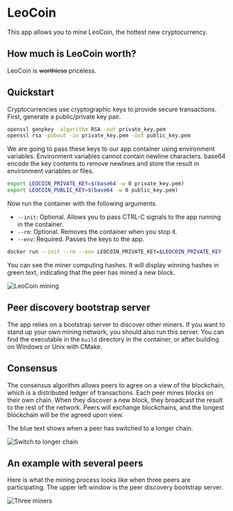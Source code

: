 # LeoCoin

This app allows you to mine LeoCoin, the hottest new cryptocurrency.

## How much is LeoCoin worth?

LeoCoin is ~~worthless~~ priceless.

## Quickstart

Cryptocurrencies use cryptographic keys to provide secure transactions.
First, generate a public/private key pair.

```sh
openssl genpkey -algorithm RSA -out private_key.pem
openssl rsa -pubout -in private_key.pem -out public_key.pem
```

We are going to pass these keys to our app container using environment variables.
Environment variables cannot contain newline characters.
base64 encode the key contents to remove newlines and store the result in environment variables or files.

```sh
export LEOCOIN_PRIVATE_KEY=$(base64 -w 0 private_key.pem)
export LEOCOIN_PUBLIC_KEY=$(base64 -w 0 public_key.pem)
```

Now run the container with the following arguments.

* `--init`: Optional. Allows you to pass CTRL-C signals to the app running in the container.
* `--rm`: Optional. Removes the container when you stop it.
* `--env`: Required. Passes the keys to the app.

```sh
docker run --init --rm --env LEOCOIN_PRIVATE_KEY=$LEOCOIN_PRIVATE_KEY --env LEOCOIN_PUBLIC_KEY=$LEOCOIN_PUBLIC_KEY kostaleonard/leocoin
```

You can see the miner computing hashes.
It will display winning hashes in green text, indicating that the peer has mined a new block.

![LeoCoin mining](media/leocoin_mining.gif)

## Peer discovery bootstrap server

The app relies on a bootstrap server to discover other miners.
If you want to stand up your own mining network, you should also run this server.
You can find the executable in the `build` directory in the container, or after building on Windows or Unix with CMake.

## Consensus

The consensus algorithm allows peers to agree on a view of the blockchain, which is a distributed ledger of transactions.
Each peer mines blocks on their own chain.
When they discover a new block, they broadcast the result to the rest of the network.
Peers will exchange blockchains, and the longest blockchain will be the agreed upon view.

The blue text shows when a peer has switched to a longer chain.

![Switch to longer chain](media/switch_to_longer_chain.gif)

## An example with several peers

Here is what the mining process looks like when three peers are participating.
The upper left window is the peer discovery bootstrap server.

![Three miners](media/three_miners.gif)
